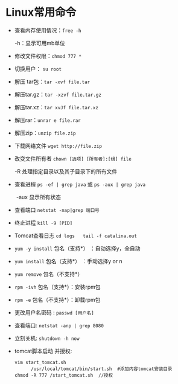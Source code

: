 # Linux常用命令

- 查看内存使用情况：`free -h`

  -h：显示可用mb单位

- 修改文件权限：`chmod 777 *`

- 切换用户： `su root`

- 解压 tar包：`tar -xvf file.tar`

- 解压tar.gz：`tar -xzvf file.tar.gz`

- 解压tar.xz：`tar xvJf file.tar.xz`

- 解压rar：`unrar e file.rar`

- 解压zip：`unzip file.zip`

- 下载网络文件 `wget http://file.zip`

- 改变文件所有者 `chown [选项] [所有者]:[组] file`

  -R 处理指定目录以及其子目录下的所有文件

- 查看进程  `ps -ef | grep java` 或 `ps -aux | grep java`

　　-aux 显示所有状态

- 查看端口 `netstat -nap|grep 端口号`

- 终止进程 `kill -9 [PID]`

- Tomcat查看日志 `cd logs   tail -f catalina.out`

- `yum -y install` 包名（支持*） ：自动选择y，全自动

- `yum install` 包名（支持*） ：手动选择y or n

- `yum remove` 包名（不支持*）

- `rpm -ivh` 包名（支持*）：安装rpm包

- `rpm -e` 包名（不支持*）：卸载rpm包

- 更改用户名密码 : `passwd [用户名]`

- 查看端口: ` netstat -anp | grep 8080 `

- 立刻关机: `shutdown -h now`

- tomcat脚本启动 并授权:

  ```
  vim start_tomcat.sh 
  		/usr/local/tomcat/bin/start.sh  #添加内容tomcat安装目录
  chmod -R 777 /start_tomcat.sh  //授权
  ```

  ​



